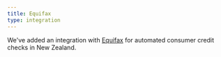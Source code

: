 ```yaml
---
title: Equifax
type: integration
---
```


We've added an integration with [Equifax](https://www.equifax.co.nz/) for automated consumer credit checks in New Zealand.
